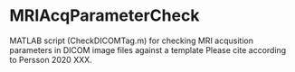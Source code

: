 # MRIAcqParameterCheck
MATLAB script (CheckDICOMTag.m) for checking MRI acqusition parameters in DICOM image files against a template
Please cite according to Persson 2020 XXX. 
